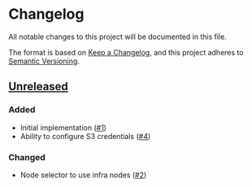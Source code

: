# Changelog
All notable changes to this project will be documented in this file.

The format is based on [Keep a Changelog](https://keepachangelog.com/en/1.0.0/),
and this project adheres to [Semantic Versioning](https://semver.org/spec/v2.0.0.html).

## [Unreleased]

### Added
- Initial implementation ([#1])
- Ability to configure S3 credentials ([#4])

### Changed
- Node selector to use infra nodes ([#2])

[Unreleased]: https://github.com/appuio/component-openshift4-registry/compare/02f5d61c9c14664c621bb1cfe23f5e9f122c8065...HEAD

[#1]: https://github.com/appuio/component-openshift4-registry/pull/1
[#2]: https://github.com/appuio/component-openshift4-registry/pull/2
[#4]: https://github.com/appuio/component-openshift4-registry/pull/4
